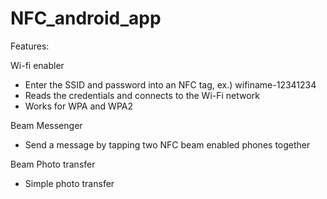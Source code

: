 # NFC_android_app

Features:

Wi-fi enabler 

- Enter the SSID and password into an NFC tag, ex.) wifiname-12341234
- Reads the credentials and connects to the Wi-Fi network
- Works for WPA and WPA2

Beam Messenger

- Send a message by tapping two NFC beam enabled phones together

Beam Photo transfer

- Simple photo transfer
